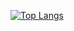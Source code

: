 [![Top Langs](https://github-readme-stats.vercel.app/api/top-langs/?username=tlscksgur&langs_count=8)](https://github.com/uviajmuons)
